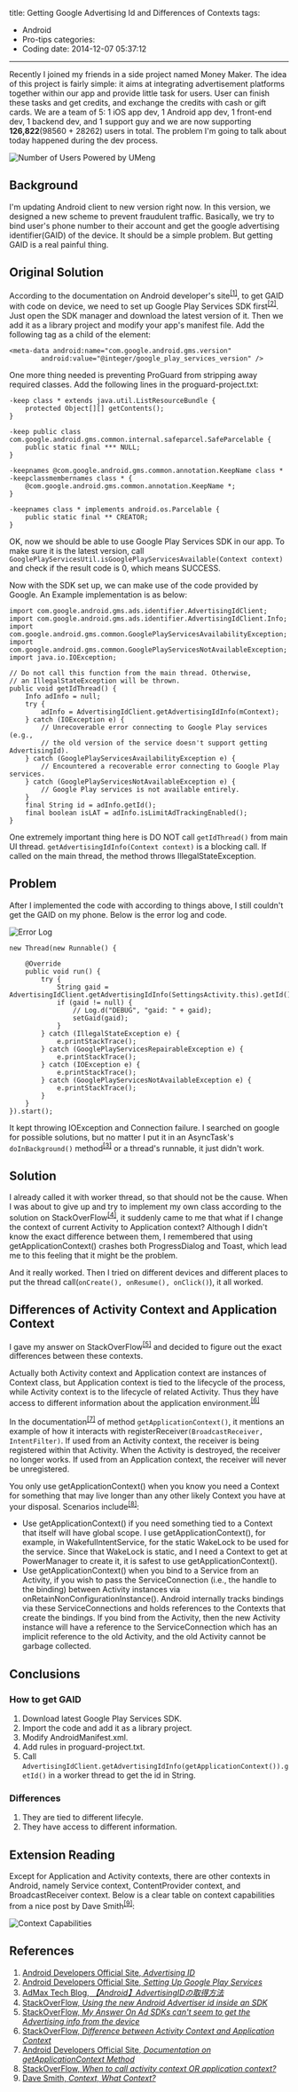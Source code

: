 title: Getting Google Advertising Id and Differences of Contexts
tags:
  - Android
  - Pro-tips
categories:
  - Coding
date: 2014-12-07 05:37:12
---

Recently I joined my friends in a side project named Money Maker. The idea of this project is fairly simple: it aims at integrating advertisement platforms together within our app and provide little task for users. User can finish these tasks and get credits, and exchange the credits with cash or gift cards. We are a team of 5: 1 iOS app dev, 1 Android app dev, 1 front-end dev, 1 backend dev, and 1 support guy and we are now supporting **126,822**(98560 + 28262) users in total. The problem I'm going to talk about today happened during the dev process.  
  
![Number of Users Powered by UMeng](/images/user.png)
  
## Background  
  
I'm updating Android client to new version right now. In this version, we designed a new scheme to prevent fraudulent traffic. Basically, we try to bind user's phone number to their account and get the google advertising identifier(GAID) of the device. It should be a simple problem. But getting GAID is a real painful thing.  
  
## Original  Solution

According to the documentation on Android developer's site<sup>[[1]](#References)</sup>, to get GAID with code on device, we need to set up Google Play Services SDK first<sup>[[2]](#References)</sup>. Just open the SDK manager and download the latest version of it. Then we add it as a library project and modify your app's manifest file. Add the following tag as a child of the <application> element:  
```
<meta-data android:name="com.google.android.gms.version"
        android:value="@integer/google_play_services_version" />  
```
  
One more thing needed is preventing ProGuard from stripping away required classes. Add the following lines in the proguard-project.txt:  
  
```
-keep class * extends java.util.ListResourceBundle {
    protected Object[][] getContents();
}
  
-keep public class com.google.android.gms.common.internal.safeparcel.SafeParcelable {
    public static final *** NULL;
}
  
-keepnames @com.google.android.gms.common.annotation.KeepName class *
-keepclassmembernames class * {
    @com.google.android.gms.common.annotation.KeepName *;
}
  
-keepnames class * implements android.os.Parcelable {
    public static final ** CREATOR;
}
```
  
OK, now we should be able to use Google Play Services SDK in our app. To make sure it is the latest version, call ``GooglePlayServicesUtil.isGooglePlayServicesAvailable(Context context)`` and check if the result code is 0, which means SUCCESS.  
  
Now with the SDK set up, we can make use of the code provided by Google. An Example implementation is as below:    
```
import com.google.android.gms.ads.identifier.AdvertisingIdClient;
import com.google.android.gms.ads.identifier.AdvertisingIdClient.Info;
import com.google.android.gms.common.GooglePlayServicesAvailabilityException;
import com.google.android.gms.common.GooglePlayServicesNotAvailableException;
import java.io.IOException;
  
// Do not call this function from the main thread. Otherwise, 
// an IllegalStateException will be thrown.
public void getIdThread() {
    Info adInfo = null;
    try {
        adInfo = AdvertisingIdClient.getAdvertisingIdInfo(mContext);
    } catch (IOException e) {
        // Unrecoverable error connecting to Google Play services (e.g.,
        // the old version of the service doesn't support getting AdvertisingId).
    } catch (GooglePlayServicesAvailabilityException e) {
        // Encountered a recoverable error connecting to Google Play services. 
    } catch (GooglePlayServicesNotAvailableException e) {
        // Google Play services is not available entirely.
    }
    final String id = adInfo.getId();
    final boolean isLAT = adInfo.isLimitAdTrackingEnabled();
}
```
  
One extremely important thing here is DO NOT call ``getIdThread()`` from main UI thread. ``getAdvertisingIdInfo(Context context)`` is a blocking call. If called on the main thread, the method throws IllegalStateException.  
  
## Problem  
  
After I implemented the code with according to things above, I still couldn't get the GAID on my phone. Below is the error log and code.  
  
![Error Log](/images/error_log.jpg)  
  
```
new Thread(new Runnable() {
  
    @Override
    public void run() {
        try {
            String gaid = AdvertisingIdClient.getAdvertisingIdInfo(SettingsActivity.this).getId();
            if (gaid != null) {
                // Log.d("DEBUG", "gaid: " + gaid);
                setGaid(gaid);
            }
        } catch (IllegalStateException e) {
            e.printStackTrace();
        } catch (GooglePlayServicesRepairableException e) {
            e.printStackTrace();
        } catch (IOException e) {
            e.printStackTrace();
        } catch (GooglePlayServicesNotAvailableException e) {
            e.printStackTrace();
        }
    }
}).start();
```
  
It kept throwing IOException and Connection failure. I searched on google for possible solutions, but no matter I put it in an AsyncTask's ``doInBackground()`` method<sup>[[3]](#References)</sup> or a thread's runnable, it just didn't work.  
  
## Solution  
  
I already called it with worker thread, so that should not be the cause. When I was about to give up and try to implement my own class according to the solution on StackOverFlow<sup>[[4]](#References)</sup>, it suddenly came to me that what if I change the context of current Activity to Application context? Although I didn't know the exact difference between them, I remembered that using getApplicationContext() crashes both ProgressDialog and Toast, which lead me to this feeling that it might be the problem.  
  
And it really worked. Then I tried on different devices and different places to put the thread call(``onCreate(), onResume(), onClick()``), it all worked.  
  
## Differences of Activity Context and Application Context  
  
I gave my answer on StackOverFlow<sup>[[5]](#References)</sup> and decided to figure out the exact differences between these contexts.  
  
Actually both Activity context and Application context are instances of Context class, but Application context is tied to the lifecycle of the process, while Activity context is to the lifecycle of related Activity. Thus they have access to different information about the application environment.<sup>[[6]](#References)</sup>  
  
In the documentation<sup>[[7]](#References)</sup> of method ``getApplicationContext()``, it mentions an example of how it interacts with registerReceiver``(BroadcastReceiver, IntentFilter)``. If used from an Activity context, the receiver is being registered within that Activity. When the Activity is destroyed, the receiver no longer works. If used from an Application context, the receiver will never be unregistered.  
  
You only use getApplicationContext() when you know you need a Context for something that may live longer than any other likely Context you have at your disposal. Scenarios include<sup>[[8]](#References)</sup>:  
  
* Use getApplicationContext() if you need something tied to a Context that itself will have global scope. I use getApplicationContext(), for example, in WakefulIntentService, for the static WakeLock to be used for the service. Since that WakeLock is static, and I need a Context to get at PowerManager to create it, it is safest to use getApplicationContext().
* Use getApplicationContext() when you bind to a Service from an Activity, if you wish to pass the ServiceConnection (i.e., the handle to the binding) between Activity instances via onRetainNonConfigurationInstance(). Android internally tracks bindings via these ServiceConnections and holds references to the Contexts that create the bindings. If you bind from the Activity, then the new Activity instance will have a reference to the ServiceConnection which has an implicit reference to the old Activity, and the old Activity cannot be garbage collected.  
  
## Conclusions  
  
### How to get GAID  
  
1. Download latest Google Play Services SDK.  
2. Import the code and add it as a library project.  
3. Modify AndroidManifest.xml.  
4. Add rules in proguard-project.txt.  
5. Call ``AdvertisingIdClient.getAdvertisingIdInfo(getApplicationContext()).getId()`` in a worker thread to get the id in String. 
  
### Differences  
  
1. They are tied to different lifecyle.  
2. They have access to different information.  
  
## Extension Reading  
  
Except for Application and Activity contexts, there are other contexts in Android, namely Service context, ContentProvider context, and BroadcastReceiver context. Below is a clear table on context capabilities from a nice post by Dave Smith<sup>[[9]](#References)</sup>:  
  
![Context Capabilities](/images/contexts.png)
  
## References  
  
1. [Android Developers Official Site, *Advertising ID*](https://developer.android.com/google/play-services/id.html)
2. [Android Developers Official Site, *Setting Up Google Play Services*](https://developer.android.com/google/play-services/setup.html)
3. [AdMax Tech Blog, *【Android】AdvertisingIDの取得方法*](http://tech.admax.ninja/2014/09/12/how-to-get-advertising-id/)  
4. [StackOverFlow, *Using the new Android Advertiser id inside an SDK*](http://stackoverflow.com/questions/20097506/using-the-new-android-advertiser-id-inside-an-sdk)
5. [StackOverFlow, *My Answer On Ad SDKs can't seem to get the Advertising info from the device*](http://stackoverflow.com/questions/27257877/ad-sdks-cant-seem-to-get-the-advertising-info-from-the-device/27344612#27344612)
6. [StackOverFlow, *Difference between Activity Context and Application Context*](http://stackoverflow.com/questions/4128589/difference-between-activity-context-and-application-context)  
7. [Android Developers Official Site, *Documentation on getApplicationContext Method*](http://developer.android.com/reference/android/content/ContextWrapper.html#getApplicationContext%28%29)
8. [StackOverFlow, *When to call activity context OR application context?*](http://stackoverflow.com/a/7298955/3642996)
9. [Dave Smith, *Context, What Context?*](http://www.doubleencore.com/2013/06/context/)
  